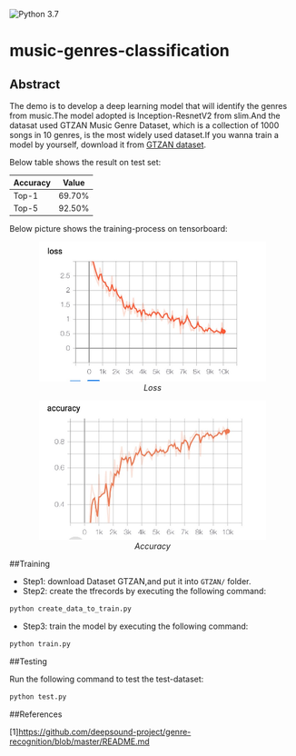 ![Python 3.7](https://img.shields.io/badge/python-3.7-green.svg)

# music-genres-classification
## Abstract
The demo is to develop a deep learning model that will identify the genres from music.The model adopted is Inception-ResnetV2 from slim.And the datasat used GTZAN Music Genre Dataset, which is a collection of 1000 songs in 10 genres, is the most widely used dataset.If you wanna train a model by yourself, download it from [GTZAN dataset](http://opihi.cs.uvic.ca/sound/genres.tar.gz).

Below table shows the result on test set:

Accuracy | Value
--------- | ---------
Top-1 | 69.70%
Top-5 | 92.50%

Below picture shows the training-process on tensorboard:
<p align="center">
  <img src="tensorboard/loss.jpg" width="400"> <br />
  <em> Loss </em>
</p>
<p align="center">
  <img src="tensorboard/accuracy.jpg" width="400"> <br />
  <em> Accuracy</em>
</p>


##Training

* Step1: download Dataset GTZAN,and put it into `GTZAN/` folder.
* Step2: create the tfrecords by executing the following command:
```python 
python create_data_to_train.py
```
* Step3: train the model by executing the following command:
```python 
python train.py
```

##Testing

Run the following command to test the test-dataset:
```python 
python test.py
```

##References

[1]https://github.com/deepsound-project/genre-recognition/blob/master/README.md



